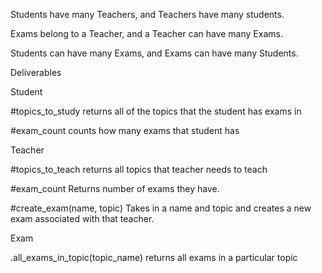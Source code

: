 Students have many Teachers, and Teachers have many students.

Exams belong to a Teacher, and a Teacher can have many Exams.

Students can have many Exams, and Exams can have many Students.



Deliverables

Student

#topics_to_study
returns all of the topics that the student has exams in

#exam_count
counts how many exams that student has

Teacher

#topics_to_teach
returns all topics that teacher needs to teach

#exam_count
Returns number of exams they have. 

#create_exam(name, topic)
Takes in a name and topic and creates a new exam associated with that teacher.

Exam

.all_exams_in_topic(topic_name)
returns all exams in a particular topic